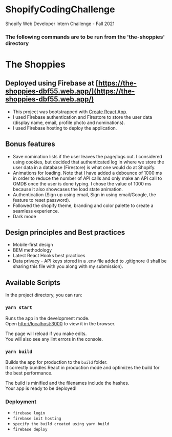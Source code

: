 # ShopifyCodingChallenge
Shopify Web Developer Intern Challenge - Fall 2021

### The following commands are to be run from the 'the-shoppies' directory

# The Shoppies
## Deployed using Firebase at [https://the-shoppies-dbf55.web.app/](https://the-shoppies-dbf55.web.app/)


- This project was bootstrapped with [Create React App](https://github.com/facebook/create-react-app).
- I used Firebase authentication and Firestore to store the user data (display name, email, profile photo and nominations).
- I used Firebase hosting to deploy the application.

## Bonus features
- Save nomination lists if the user leaves the page/logs out. I considered using cookies, but decided that authenticated log in where we store the user data in a database (Firestore) is what one would do at Shopify.
- Animations for loading. Note that I have added a debounce of 1000 ms in order to reduce the number of API calls and only make an API call to OMDB once the user is done typing.
I chose the value of 1000 ms because it also showcases the load state animation.
- Authentication (Sign up using email, Sign in using email/Google, the feature to reset password).
- Followed the shopify theme, branding and color palette to create a seamless experience.
- Dark mode

## Design principles and Best practices
- Mobile-first design
- BEM methodology
- Latest React Hooks best practices
- Data privacy - API keys stored in a .env file added to .gitignore (I shall be sharing this file with you along with my submission).


## Available Scripts

In the project directory, you can run:

### `yarn start`

Runs the app in the development mode.\
Open [http://localhost:3000](http://localhost:3000) to view it in the browser.

The page will reload if you make edits.\
You will also see any lint errors in the console.

### `yarn build`

Builds the app for production to the `build` folder.\
It correctly bundles React in production mode and optimizes the build for the best performance.

The build is minified and the filenames include the hashes.\
Your app is ready to be deployed!

### Deployment
- `firebase login`
- `firebase init hosting`
- `specify the build created using yarn build`
- `firebase deploy`


